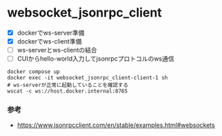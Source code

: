 # websocket_jsonrpc_client

- [x] dockerでws-server準備
- [x] dockerでws-client準備
- [ ] ws-serverとws-clientの結合
- [ ] CUIからhello-world入力してjsonrpcプロトコルのws通信

```shell
docker compose up
docker exec -it websocket_jsonrpc_client-client-1 sh
# ws-serverが正常に起動していることを確認する
wscat -c ws://host.docker.internal:8765
```

### 参考
- https://www.jsonrpcclient.com/en/stable/examples.html#websockets

